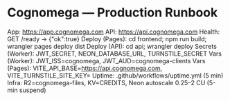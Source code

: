 ﻿# Cognomega — Production Runbook
App: https://app.cognomega.com
API: https://api.cognomega.com
Health: GET /ready -> {"ok":true}
Deploy (Pages): cd frontend; npm run build; wrangler pages deploy dist
Deploy (API):   cd api; wrangler deploy
Secrets (Worker): JWT_SECRET, NEON_DATABASE_URL, TURNSTILE_SECRET
Vars (Worker):   JWT_ISS=cognomega, JWT_AUD=cognomega-clients
Vars (Pages):    VITE_API_BASE=https://api.cognomega.com, VITE_TURNSTILE_SITE_KEY=<site key>
Uptime: .github/workflows/uptime.yml (5 min)
Infra: R2=cognomega-files, KV=CREDITS, Neon autoscale 0.25–2 CU (5-min suspend)
